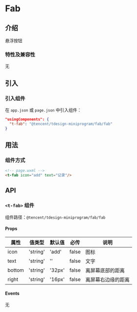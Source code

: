 # Fab

## 介绍

悬浮按钮

### 特性及兼容性

无

## 引入

### 引入组件

在 `app.json` 或 `page.json` 中引入组件：

```json
"usingComponents": {
  "t-fab": "@tencent/tdesign-miniprogram/fab/fab"
}
```
## 用法

### 组件方式

```html
<!-- page.wxml -->
<t-fab icon="add" text="记录"/>
```

## API

### `<t-fab>` 组件

组件路径：`@tencent/tdesign-miniprogram/fab/fab`

#### Props

| 属性 | 值类型 | 默认值 | 必传 | 说明 |
|-----|-------|-------|-----|-----|
| icon | 'string' | 'add' | false | 图标 |
| text | 'string' | '' | false | 文字 |
| bottom | 'string' | '32px' | false | 离屏幕底部的距离 |
| right | 'string' | '16px' | false | 离屏幕右边缘的距离 |

#### Events

无
